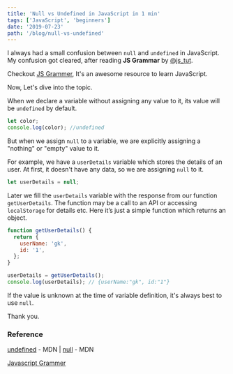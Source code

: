 ```yaml
---
title: 'Null vs Undefined in JavaScript in 1 min'
tags: ['JavaScript', 'beginners']
date: '2019-07-23'
path: '/blog/null-vs-undefined'
---
```


I always had a small confusion between `null` and `undefined` in JavaScript. My confusion got cleared, after reading **JS Grammar** by [@js_tut](https://twitter.com/js_tut).

Checkout [JS Grammer](https://twitter.com/js_tut), It's an awesome resource to learn JavaScript.

Now, Let's dive into the topic.

When we declare a variable without assigning any value to it, its value will be `undefined` by default.

```js
let color;
console.log(color); //undefined
```

But when we assign `null` to a variable, we are explicitly assigning a "nothing" or "empty" value to it.

For example, we have a `userDetails` variable which stores the details of an user.
At first, it doesn't have any data, so we are assigning `null` to it.

```js
let userDetails = null;
```

Later we fill the `userDetails` variable with the response from our function `getUserDetails`. The function may be a call to an API or accessing `localStorage` for details etc. Here it’s just a simple function which returns an object.

```js
function getUserDetails() {
  return {
    userName: 'gk',
    id: '1',
  };
}

userDetails = getUserDetails();
console.log(userDetails); // {userName:"gk", id:"1"}
```

If the value is unknown at the time of variable definition, it's always best to use `null`.

Thank you.

### Reference

[undefined](https://developer.mozilla.org/en-US/docs/Web/JavaScript/Reference/Global_Objects/undefined) - MDN
| [null](https://developer.mozilla.org/en-US/docs/Web/JavaScript/Reference/Global_Objects/null) - MDN

[Javascript Grammer](https://twitter.com/js_tut)
